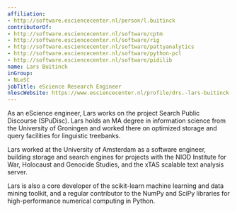 ```yaml
---
affiliation:
- http://software.esciencecenter.nl/person/l.buitinck
contributorOf:
- http://software.esciencecenter.nl/software/cptm
- http://software.esciencecenter.nl/software/rig
- http://software.esciencecenter.nl/software/pattyanalytics
- http://software.esciencecenter.nl/software/python-pcl
- http://software.esciencecenter.nl/software/pidilib
name: Lars Buitinck
inGroup:
- NLeSC
jobTitle: eScience Research Engineer
nlescWebsite: https://www.esciencecenter.nl/profile/drs.-lars-buitinck
---
```

As an eScience engineer, Lars works on the project Search Public Discourse (SPuDisc). Lars holds an MA degree in information science from the University of Groningen and worked there on optimized storage and query facilities for linguistic treebanks.

Lars worked at the University of Amsterdam as a software engineer, building storage and search engines for projects with the NIOD Institute for War, Holocaust and Genocide Studies, and the xTAS scalable text analysis server.

Lars is also a core developer of the scikit-learn machine learning and data mining toolkit, and a regular contributor to the NumPy and SciPy libraries for high-performance numerical computing in Python.



